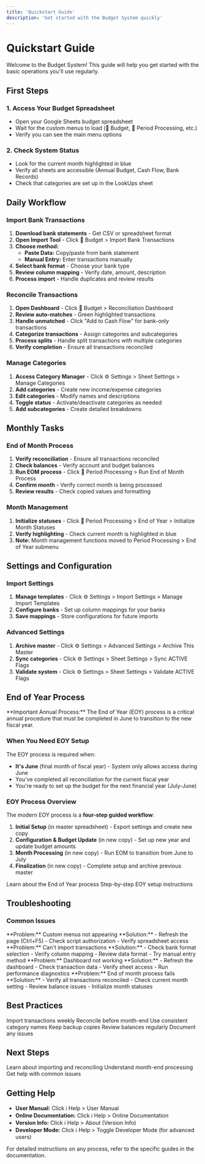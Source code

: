 ```yaml
---
title: 'Quickstart Guide'
description: 'Get started with the Budget System quickly'
---
```


# Quickstart Guide

Welcome to the Budget System! This guide will help you get started with the basic operations you'll use regularly.

## First Steps

### 1. Access Your Budget Spreadsheet
- Open your Google Sheets budget spreadsheet
- Wait for the custom menus to load (🏦 Budget, 📅 Period Processing, etc.)
- Verify you can see the main menu options

### 2. Check System Status
- Look for the current month highlighted in blue
- Verify all sheets are accessible (Annual Budget, Cash Flow, Bank Records)
- Check that categories are set up in the LookUps sheet

## Daily Workflow

### Import Bank Transactions
1. **Download bank statements** - Get CSV or spreadsheet format
2. **Open Import Tool** - Click 🏦 Budget > Import Bank Transactions
3. **Choose method:**
   - **Paste Data:** Copy/paste from bank statement
   - **Manual Entry:** Enter transactions manually
4. **Select bank format** - Choose your bank type
5. **Review column mapping** - Verify date, amount, description
6. **Process import** - Handle duplicates and review results

### Reconcile Transactions
1. **Open Dashboard** - Click 🏦 Budget > Reconciliation Dashboard
2. **Review auto-matches** - Green highlighted transactions
3. **Handle unmatched** - Click "Add to Cash Flow" for bank-only transactions
4. **Categorize transactions** - Assign categories and subcategories
5. **Process splits** - Handle split transactions with multiple categories
6. **Verify completion** - Ensure all transactions reconciled

### Manage Categories
1. **Access Category Manager** - Click ⚙️ Settings > Sheet Settings > Manage Categories
2. **Add categories** - Create new income/expense categories
3. **Edit categories** - Modify names and descriptions
4. **Toggle status** - Activate/deactivate categories as needed
5. **Add subcategories** - Create detailed breakdowns

## Monthly Tasks

### End of Month Process
1. **Verify reconciliation** - Ensure all transactions reconciled
2. **Check balances** - Verify account and budget balances
3. **Run EOM process** - Click 📅 Period Processing > Run End of Month Process
4. **Confirm month** - Verify correct month is being processed
5. **Review results** - Check copied values and formatting

### Month Management
1. **Initialize statuses** - Click 📅 Period Processing > End of Year > Initialize Month Statuses
2. **Verify highlighting** - Check current month is highlighted in blue
3. **Note:** Month management functions moved to Period Processing > End of Year submenu

## Settings and Configuration

### Import Settings
1. **Manage templates** - Click ⚙️ Settings > Import Settings > Manage Import Templates
2. **Configure banks** - Set up column mappings for your banks
3. **Save mappings** - Store configurations for future imports

### Advanced Settings
1. **Archive master** - Click ⚙️ Settings > Advanced Settings > Archive This Master
2. **Sync categories** - Click ⚙️ Settings > Sheet Settings > Sync ACTIVE Flags
3. **Validate system** - Click ⚙️ Settings > Sheet Settings > Validate ACTIVE Flags

## End of Year Process

<Warning>
**Important Annual Process:** The End of Year (EOY) process is a critical annual procedure that must be completed in June to transition to the new fiscal year.
</Warning>

### When You Need EOY Setup
The EOY process is required when:
- **It's June** (final month of fiscal year) - System only allows access during June
- You've completed all reconciliation for the current fiscal year
- You're ready to set up the budget for the next financial year (July-June)

### EOY Process Overview
The modern EOY process is a **four-step guided workflow**:

1. **Initial Setup** (in master spreadsheet) - Export settings and create new copy
2. **Configuration & Budget Update** (in new copy) - Set up new year and update budget amounts
3. **Month Processing** (in new copy) - Run EOM to transition from June to July
4. **Finalization** (in new copy) - Complete setup and archive previous master

<CardGroup cols={2}>
<Card title="EOY Overview" icon="calendar-year" href="/guides/yearly-tasks/end-of-year/overview">
Learn about the End of Year process
  </Card>
<Card title="EOY Setup" icon="settings" href="/guides/yearly-tasks/end-of-year/setup">
Step-by-step EOY setup instructions
  </Card>
</CardGroup>

## Troubleshooting

### Common Issues

<AccordionGroup>
  <Accordion title="Menus Not Loading" icon="menu">
    **Problem:** Custom menus not appearing
    **Solution:**
    - Refresh the page (Ctrl+F5)
    - Check script authorization
    - Verify spreadsheet access
  </Accordion>

  <Accordion title="Import Errors" icon="file-import">
    **Problem:** Can't import transactions
    **Solution:**
    - Check bank format selection
    - Verify column mapping
    - Review data format
    - Try manual entry method
  </Accordion>

  <Accordion title="Reconciliation Issues" icon="check-double">
    **Problem:** Dashboard not working
    **Solution:**
    - Refresh the dashboard
    - Check transaction data
    - Verify sheet access
    - Run performance diagnostics
  </Accordion>

  <Accordion title="EOM Process Errors" icon="calendar-check">
    **Problem:** End of month process fails
    **Solution:**
    - Verify all transactions reconciled
    - Check current month setting
    - Review balance issues
    - Initialize month statuses
  </Accordion>
</AccordionGroup>

## Best Practices

<Check>Import transactions weekly</Check>
<Check>Reconcile before month-end</Check>
<Check>Use consistent category names</Check>
<Check>Keep backup copies</Check>
<Check>Review balances regularly</Check>
<Check>Document any issues</Check>

## Next Steps

<CardGroup cols={3}>
<Card title="Daily Tasks" icon="calendar" href="/guides/daily-tasks/importing">
Learn about importing and reconciling
  </Card>
<Card title="Monthly Tasks" icon="calendar-check" href="/guides/monthly-tasks/end-of-month">
Understand month-end processing
  </Card>
<Card title="Troubleshooting" icon="help" href="/guides/troubleshooting/common-issues">
Get help with common issues
  </Card>
</CardGroup>

## Getting Help

- **User Manual:** Click ℹ️ Help > User Manual
- **Online Documentation:** Click ℹ️ Help > Online Documentation
- **Version Info:** Click ℹ️ Help > About (Version Info)
- **Developer Mode:** Click ℹ️ Help > Toggle Developer Mode (for advanced users)

<Note>
  For detailed instructions on any process, refer to the specific guides in the documentation.
</Note>
